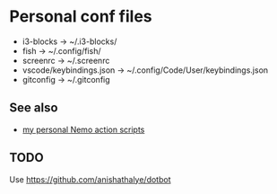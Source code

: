 # Personal conf files

  * i3-blocks -> ~/.i3-blocks/
  * fish -> ~/.config/fish/
  * screenrc -> ~/.screenrc
  * vscode/keybindings.json -> ~/.config/Code/User/keybindings.json
  * gitconfig -> ~/.gitconfig

## See also

  * [my personal Nemo action scripts](https://github.com/brunetton/nemo-actions)

## TODO

Use https://github.com/anishathalye/dotbot
